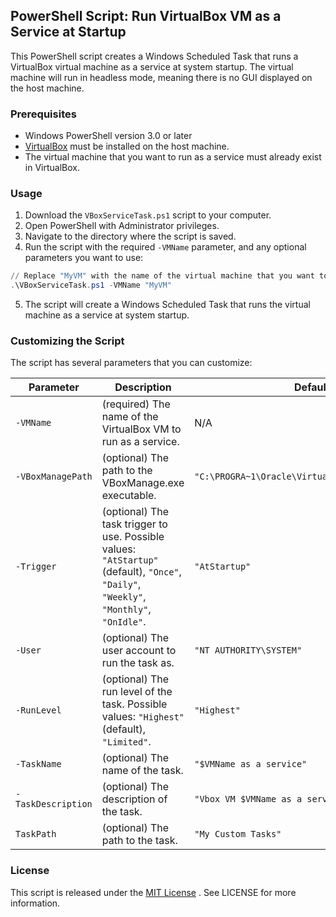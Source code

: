 ## PowerShell Script: Run VirtualBox VM as a Service at Startup

This PowerShell script creates a Windows Scheduled Task that runs a VirtualBox virtual machine as a service at system startup. The virtual machine will run in headless mode, meaning there is no GUI displayed on the host machine.

### Prerequisites

- Windows PowerShell version 3.0 or later
- [VirtualBox](https://www.virtualbox.org/wiki/Downloads)
 must be installed on the host machine.
- The virtual machine that you want to run as a service must already exist in VirtualBox.

### Usage

1. Download the `VBoxServiceTask.ps1` script to  your computer.
2. Open PowerShell with Administrator privileges.
3. Navigate to the directory where the script is saved.
4. Run the script with the required `-VMName` parameter, and any optional parameters you want to use:
```powershell
// Replace "MyVM" with the name of the virtual machine that you want to run as a service.
.\VBoxServiceTask.ps1 -VMName "MyVM"
```
5. The script will create a Windows Scheduled Task that runs the virtual machine as a service at system startup.

### Customizing the Script

The script has several parameters that you can customize:

| Parameter	| Description	| Default|
| --------- | ----------- | ------ |
|`-VMName`|	(required) The name of the VirtualBox VM to run as a service.	| N/A |
| `-VBoxManagePath` |	(optional) The path to the VBoxManage.exe executable.	| `"C:\PROGRA~1\Oracle\VirtualBox\VBoxManage.exe"` |
| `-Trigger` |	(optional) The task trigger to use. Possible values: `"AtStartup"` (default), `"Once"`, `"Daily"`, `"Weekly"`, `"Monthly"`, `"OnIdle"`. |	`"AtStartup"` |
| `-User` |	(optional) The user account to run the task as. |	`"NT AUTHORITY\SYSTEM"` |
| `-RunLevel` |	(optional) The run level of the task. Possible values: `"Highest"` (default), `"Limited"`.	|`"Highest"` |
| `-TaskName` |	(optional) The name of the task. |	`"$VMName as a service"` |
| `-TaskDescription` |	(optional) The description of the task. |	`"Vbox VM $VMName as a service at startup"` |
| `TaskPath` |	(optional) The path to the task. |	`"My Custom Tasks"` |



### License
This script is released under the [MIT License](./LICENSE)
. See LICENSE for more information.
